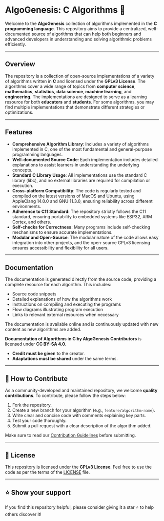 # AlgoGenesis: C Algorithms 📘

Welcome to the **AlgoGenesis** collection of algorithms implemented in the **C programming language**. This repository aims to provide a centralized, well-documented source of algorithms that can help both beginners and advanced developers in understanding and solving algorithmic problems efficiently.

---

## Overview

The repository is a collection of open-source implementations of a variety of algorithms written in **C** and licensed under the **GPLv3 License**. The algorithms cover a wide range of topics from **computer science**, **mathematics**, **statistics**, **data science**, **machine learning**, and **engineering**. The implementations are designed to serve as a learning resource for both **educators** and **students**. For some algorithms, you may find multiple implementations that demonstrate different strategies or optimizations.

---

## Features

- **Comprehensive Algorithm Library**: Includes a variety of algorithms implemented in C, one of the most fundamental and general-purpose programming languages.
- **Well-documented Source Code**: Each implementation includes detailed explanations to assist learners in understanding the underlying concepts.
- **Standard C Library Usage**: All implementations use the standard C library (libc), and no external libraries are required for compilation or execution.
- **Cross-platform Compatibility**: The code is regularly tested and compiled on the latest versions of MacOS and Ubuntu, using AppleClang 14.0.0 and GNU 11.3.0, ensuring reliability across different environments.
- **Adherence to C11 Standard**: The repository strictly follows the C11 standard, ensuring portability to embedded systems like ESP32, ARM Cortex, and others.
- **Self-checks for Correctness**: Many programs include self-checking mechanisms to ensure accurate implementations.
- **Modular and Open-Source**: The modular nature of the code allows easy integration into other projects, and the open-source GPLv3 licensing ensures accessibility and flexibility for all users.

---

## Documentation

The documentation is generated directly from the source code, providing a complete resource for each algorithm. This includes:

- Source code snippets
- Detailed explanations of how the algorithms work
- Instructions on compiling and executing the programs
- Flow diagrams illustrating program execution
- Links to relevant external resources when necessary

The documentation is available online and is continuously updated with new content as new algorithms are added.

**Documentation of Algorithms in C by AlgoGenesis Contributors** is licensed under **CC BY-SA 4.0**. 
- **Credit must be given** to the creator.
- **Adaptations must be shared** under the same terms.

---

## 🤝 How to Contribute

As a community-developed and maintained repository, we welcome **quality contributions**. To contribute, please follow the steps below:

1. Fork the repository.
2. Create a new branch for your algorithm (e.g., `feature/algorithm-name`).
3. Write clear and concise code with comments explaining key parts.
4. Test your code thoroughly.
5. Submit a pull request with a clear description of the algorithm added.

Make sure to read our [Contribution Guidelines](CONTRIBUTING.md) before submitting.

---

## 📜 License

This repository is licensed under the **GPLv3 License**. Feel free to use the code as per the terms of the [LICENSE](LICENSE) file.

---

## ⭐ Show your support

If you find this repository helpful, please consider giving it a star ⭐ to help others discover it!

